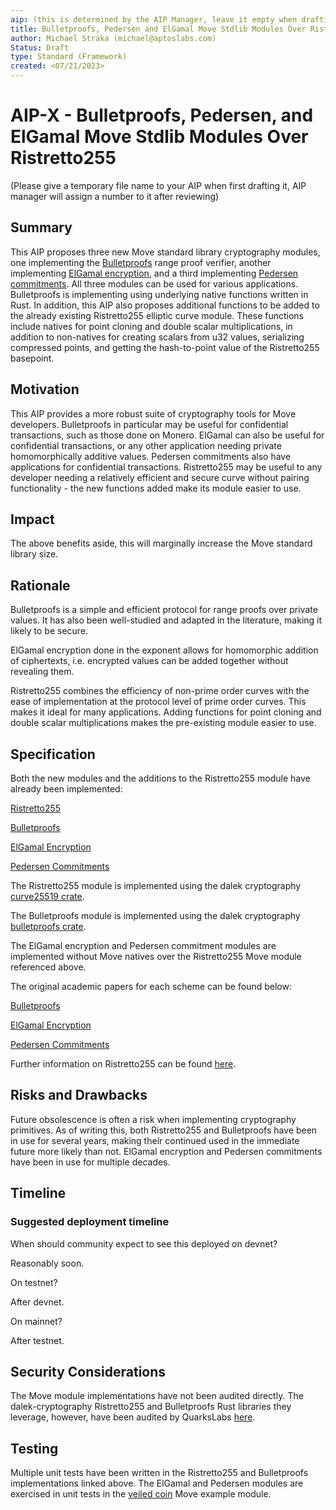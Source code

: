```yaml
---
aip: (this is determined by the AIP Manager, leave it empty when drafting)
title: Bulletproofs, Pedersen and ElGamal Move Stdlib Modules Over Ristretto255
author: Michael Straka (michael@aptoslabs.com)
Status: Draft
type: Standard (Framework)
created: <07/21/2023>
---
```


# AIP-X - Bulletproofs, Pedersen, and ElGamal Move Stdlib Modules Over Ristretto255
  
(Please give a temporary file name to your AIP when first drafting it, AIP manager will assign a number to it after reviewing)
## Summary

This AIP proposes three new Move standard library cryptography modules, one implementing the [Bulletproofs](https://crypto.stanford.edu/bulletproofs/) range proof verifier, another implementing [ElGamal encryption](https://en.wikipedia.org/wiki/ElGamal_encryption), and a third implementing [Pedersen commitments](https://crypto.stackexchange.com/questions/64437/what-is-a-pedersen-commitment). All three modules can be used for various applications. Bulletproofs is implementing using underlying native functions written in Rust. In addition, this AIP also proposes additional functions to be added to the already existing Ristretto255 elliptic curve module. These functions include natives for point cloning and double scalar multiplications, in addition to non-natives for creating scalars from u32 values, serializing compressed points, and getting the hash-to-point value of the Ristretto255 basepoint. 

## Motivation

This AIP provides a more robust suite of cryptography tools for Move developers. Bulletproofs in particular may be useful for confidential transactions, such as those done on Monero.  ElGamal can also be useful for confidential transactions, or any other application needing private homomorphically additive values. Pedersen commitments also have applications for confidential transactions. Ristretto255 may be useful to any developer needing a relatively efficient and secure curve without pairing functionality - the new functions added make its module easier to use. 

## Impact

The above benefits aside, this will marginally increase the Move standard library size. 

## Rationale

Bulletproofs is a simple and efficient protocol for range proofs over private values. It has also been well-studied and adapted in the literature, making it likely to be secure. 

ElGamal encryption done in the exponent allows for homomorphic addition of ciphertexts, i.e. encrypted values can be added together without revealing them. 

Ristretto255 combines the efficiency of non-prime order curves with the ease of implementation at the protocol level of prime order curves. This makes it ideal for many applications. Adding functions for point cloning and double scalar multiplications makes the pre-existing module easier to use. 


## Specification

Both the new modules and the additions to the Ristretto255 module have already been implemented:

[Ristretto255](https://github.com/aptos-labs/aptos-core/blob/main/aptos-move/framework/aptos-stdlib/sources/cryptography/ristretto255.move)

[Bulletproofs](https://github.com/aptos-labs/aptos-core/blob/main/aptos-move/framework/aptos-stdlib/sources/cryptography/ristretto255_bulletproofs.move)

[ElGamal Encryption](https://github.com/aptos-labs/aptos-core/blob/main/aptos-move/framework/aptos-stdlib/sources/cryptography/ristretto255_elgamal.move)

[Pedersen Commitments](https://github.com/aptos-labs/aptos-core/blob/main/aptos-move/framework/aptos-stdlib/sources/cryptography/ristretto255_pedersen.move)

The Ristretto255 module is implemented using the dalek cryptography [curve25519 crate](https://github.com/dalek-cryptography/curve25519-dalek).

The Bulletproofs module is implemented using the dalek cryptography [bulletproofs crate](https://github.com/dalek-cryptography/bulletproofs).

The ElGamal encryption and Pedersen commitment modules are implemented without Move natives over the Ristretto255 Move module referenced above. 

The original academic papers for each scheme can be found below:

[Bulletproofs](https://eprint.iacr.org/2017/1066.pdf)

[ElGamal Encryption](https://caislab.kaist.ac.kr/lecture/2010/spring/cs548/basic/B02.pdf)

[Pedersen Commitments](https://link.springer.com/content/pdf/10.1007/3-540-46766-1_9.pdf)

Further information on Ristretto255 can be found [here](https://ristretto.group/).

## Risks and Drawbacks

Future obsolescence is often a risk when implementing cryptography primitives. As of writing this, both Ristretto255 and Bulletproofs have been in use for several years, making their continued used in the immediate future more likely than not. ElGamal encryption and Pedersen commitments have been in use for multiple decades.
## Timeline

### Suggested deployment timeline

When should community expect to see this deployed on devnet?

Reasonably soon.

On testnet?

After devnet.

On mainnet?

After testnet.

## Security Considerations

The Move module implementations have not been audited directly. The dalek-cryptography Ristretto255 and Bulletproofs Rust libraries they leverage, however, have been audited by QuarksLabs [here](https://blog.quarkslab.com/resources/2019-08-26-audit-dalek-libraries/19-06-594-REP.pdf).

## Testing

Multiple unit tests have been written in the Ristretto255 and Bulletproofs implementations linked above. The ElGamal and Pedersen modules are exercised in unit tests in the [veiled coin](https://github.com/aptos-labs/aptos-core/blob/main/aptos-move/move-examples/veiled_coin/sources/veiled_coin.move) Move example module.
